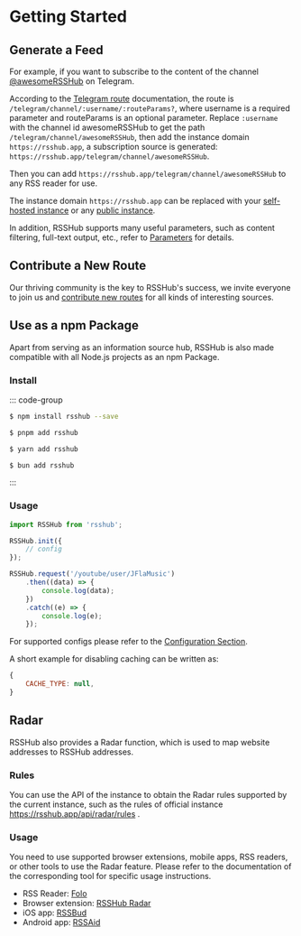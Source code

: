# Getting Started

## Generate a Feed

For example, if you want to subscribe to the content of the channel [@awesomeRSSHub](https://t.me/awesomeRSSHub) on Telegram.

According to the [Telegram route](/routes/social-media#telegram) documentation, the route is `/telegram/channel/:username/:routeParams?`, where username is a required parameter and routeParams is an optional parameter. Replace `:username` with the channel id awesomeRSSHub to get the path `/telegram/channel/awesomeRSSHub`, then add the instance domain `https://rsshub.app`, a subscription source is generated: `https://rsshub.app/telegram/channel/awesomeRSSHub`.

Then you can add `https://rsshub.app/telegram/channel/awesomeRSSHub` to any RSS reader for use.

The instance domain `https://rsshub.app` can be replaced with  your [self-hosted instance](/deploy) or any [public instance](/guide/instances).

In addition, RSSHub supports many useful parameters, such as content filtering, full-text output, etc., refer to [Parameters](/guide/parameters) for details.

## Contribute a New Route

Our thriving community is the key to RSSHub's success, we invite everyone to join us and [contribute new routes](/joinus/#quick-start) for all kinds of interesting sources.

## Use as a npm Package <Badge type="warning" text="experimental" />

Apart from serving as an information source hub, RSSHub is also made compatible with all Node.js projects as an npm Package.

### Install

::: code-group

```sh [npm]
$ npm install rsshub --save
```

```sh [pnpm]
$ pnpm add rsshub
```

```sh [yarn]
$ yarn add rsshub
```

```sh [bun]
$ bun add rsshub
```

:::

### Usage

```js
import RSSHub from 'rsshub';

RSSHub.init({
    // config
});

RSSHub.request('/youtube/user/JFlaMusic')
    .then((data) => {
        console.log(data);
    })
    .catch((e) => {
        console.log(e);
    });
```

For supported configs please refer to the [Configuration Section](/deploy/config).

A short example for disabling caching can be written as:

```js
{
    CACHE_TYPE: null,
}
```

## Radar

RSSHub also provides a Radar function, which is used to map website addresses to RSSHub addresses.

### Rules

You can use the API of the instance to obtain the Radar rules supported by the current instance, such as the rules of official instance https://rsshub.app/api/radar/rules .

### Usage

You need to use supported browser extensions, mobile apps, RSS readers, or other tools to use the Radar feature. Please refer to the documentation of the corresponding tool for specific usage instructions.

- RSS Reader: [Folo](https://github.com/RSSNext/Folo)
- Browser extension: [RSSHub Radar](https://github.com/DIYgod/RSSHub-Radar)
- iOS app: [RSSBud](https://github.com/Cay-Zhang/RSSBud)
- Android app: [RSSAid](https://github.com/LeetaoGoooo/RSSAid)
